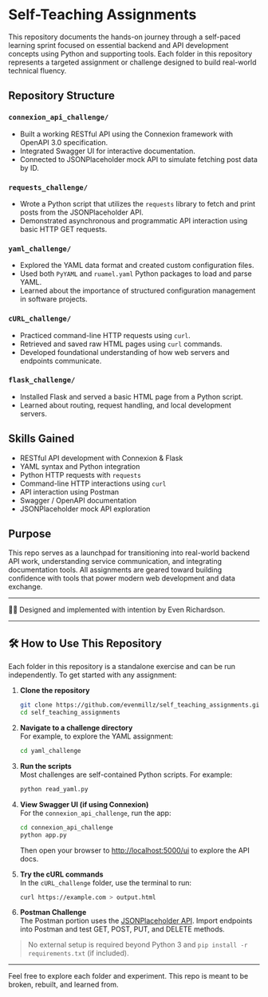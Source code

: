 # Self-Teaching Assignments

This repository documents the hands-on journey through a self-paced learning sprint focused on essential backend and API development concepts using Python and supporting tools. Each folder in this repository represents a targeted assignment or challenge designed to build real-world technical fluency.

## Repository Structure

### `connexion_api_challenge/`

- Built a working RESTful API using the Connexion framework with OpenAPI 3.0 specification.
- Integrated Swagger UI for interactive documentation.
- Connected to JSONPlaceholder mock API to simulate fetching post data by ID.

### `requests_challenge/`

- Wrote a Python script that utilizes the `requests` library to fetch and print posts from the JSONPlaceholder API.
- Demonstrated asynchronous and programmatic API interaction using basic HTTP GET requests.

### `yaml_challenge/`

- Explored the YAML data format and created custom configuration files.
- Used both `PyYAML` and `ruamel.yaml` Python packages to load and parse YAML.
- Learned about the importance of structured configuration management in software projects.

### `cURL_challenge/`

- Practiced command-line HTTP requests using `curl`.
- Retrieved and saved raw HTML pages using `curl` commands.
- Developed foundational understanding of how web servers and endpoints communicate.

### `flask_challenge/`

- Installed Flask and served a basic HTML page from a Python script.
- Learned about routing, request handling, and local development servers.

## Skills Gained

- RESTful API development with Connexion & Flask
- YAML syntax and Python integration
- Python HTTP requests with `requests`
- Command-line HTTP interactions using `curl`
- API interaction using Postman
- Swagger / OpenAPI documentation
- JSONPlaceholder mock API exploration

## Purpose

This repo serves as a launchpad for transitioning into real-world backend API work, understanding service communication, and integrating documentation tools. All assignments are geared toward building confidence with tools that power modern web development and data exchange.

---

✍🏽 Designed and implemented with intention by Even Richardson.

---

## 🛠️ How to Use This Repository

Each folder in this repository is a standalone exercise and can be run independently. To get started with any assignment:

1. **Clone the repository**

   ```bash
   git clone https://github.com/evenmillz/self_teaching_assignments.git
   cd self_teaching_assignments
   ```

2. **Navigate to a challenge directory**  
   For example, to explore the YAML assignment:

   ```bash
   cd yaml_challenge
   ```

3. **Run the scripts**  
   Most challenges are self-contained Python scripts. For example:

   ```bash
   python read_yaml.py
   ```

4. **View Swagger UI (if using Connexion)**  
   For the `connexion_api_challenge`, run the app:

   ```bash
   cd connexion_api_challenge
   python app.py
   ```

   Then open your browser to [http://localhost:5000/ui](http://localhost:5000/ui) to explore the API docs.

5. **Try the cURL commands**  
   In the `cURL_challenge` folder, use the terminal to run:

   ```bash
   curl https://example.com > output.html
   ```

6. **Postman Challenge**  
   The Postman portion uses the [JSONPlaceholder API](https://jsonplaceholder.typicode.com). Import endpoints into Postman and test GET, POST, PUT, and DELETE methods.

> No external setup is required beyond Python 3 and `pip install -r requirements.txt` (if included).

---

Feel free to explore each folder and experiment. This repo is meant to be broken, rebuilt, and learned from.
